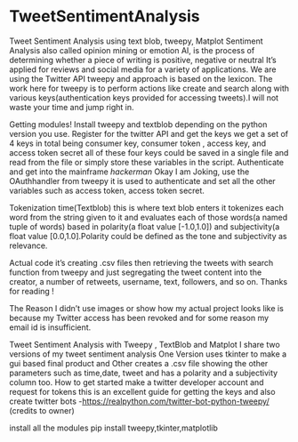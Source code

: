 # TweetSentimentAnalysis
Tweet Sentiment Analysis using text blob, tweepy, Matplot
Sentiment Analysis also called opinion mining or emotion AI, is the process of determining whether a piece of writing is positive, negative or neutral
It’s applied for reviews and social media for a variety of applications. We are using the Twitter API tweepy and approach is based on the lexicon. The work here for tweepy is to perform actions like create and search along with various keys(authentication keys provided for accessing tweets).I will not waste your time and jump right in.

Getting modules! Install tweepy and textblob depending on the python version you use. Register for the twitter API and get the keys we get a set of 4 keys in total being consumer key, consumer token , access key, and access token secret all of these four keys could be saved in a single file and read from the file or simply store these variables in the script. Authenticate and get into the mainframe *hackerman* Okay I am Joking, use the OAuthhandler from tweepy it is used to authenticate and set all the other variables such as access token, access token secret.

Tokenization time(Textblob) this is where text blob enters it tokenizes each word from the string given to it and evaluates each of those words(a named tuple of words) based in polarity(a float value [-1.0,1.0]) and subjectivity(a float value [0.0,1.0].Polarity could be defined as the tone and subjectivity as relevance.

Actual code it’s creating .csv files then retrieving the tweets with search function from tweepy and just segregating the tweet content into the creator, a number of retweets, username, text, followers, and so on.
Thanks for reading !

The Reason I didn’t use images or show how my actual project looks like is because my Twitter access has been revoked and for some reason my email id is insufficient.

Tweet Sentiment Analysis with Tweepy , TextBlob and Matplot
I share two versions of my tweet sentiment analysis
One Version uses tkinter to make a gui based final product and 
Other creates a .csv file showing the other parameters such as time,date, tweet and has a polarity and a subjectivity column too.
How to get started make a twitter developer account and request for tokens
this is an excellent guide for getting the keys and also create twitter bots
-https://realpython.com/twitter-bot-python-tweepy/  (credits to owner)

install all the modules 
pip install tweepy,tkinter,matplotlib
